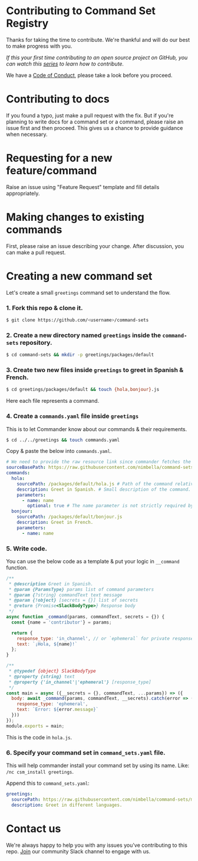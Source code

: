 # Contributing to Command Set Registry

Thanks for taking the time to contribute. We're thankful and will do our best to make progress with you.

_If this your first time contributing to an open source project on GitHub, you can watch this [series](https://egghead.io/courses/how-to-contribute-to-an-open-source-project-on-github) to learn how to contribute._

We have a [Code of Conduct](CODE_OF_CONDUCT), please take a look before you proceed.

# Contributing to docs

If you found a typo, just make a pull request with the fix. But if you're planning to write docs for a command set or a command, please raise an issue first and then proceed. This gives us a chance to provide guidance when necessary.

# Requesting for a new feature/command

Raise an issue using "Feature Request" template and fill details appropriately.

# Making changes to existing commands

First, please raise an issue describing your change. After discussion, you can make a pull request.

# Creating a new command set

Let's create a small `greetings` command set to understand the flow.

### 1. Fork this repo & clone it.

```sh
$ git clone https://github.com/<username>/command-sets
```

### 2. Create a new directory named `greetings` inside the `command-sets` repository.

```sh
$ cd command-sets && mkdir -p greetings/packages/default
```

### 3. Create two new files inside `greetings` to greet in Spanish & French.

```sh
$ cd greetings/packages/default && touch {hola,bonjour}.js
```

Here each file represents a command.

### 4. Create a `commands.yaml` file inside `greetings`

This is to let Commander know about our commands & their requirements.

```sh
$ cd ../../greetings && touch commands.yaml
```

Copy & paste the below into `commands.yaml`.

```yaml
# We need to provide the raw resource link since commander fetches the code directly from here.
sourceBasePath: https://raw.githubusercontent.com/nimbella/command-sets/master/greetings
commands:
  hola:
    sourcePath: /packages/default/hola.js # Path of the command relative to sourceBasePath
    description: Greet in Spanish. # Small description of the command.
    parameters:
      - name: name
        optional: true # The name parameter is not strictly required by our code.
  bonjour:
    sourcePath: /packages/default/bonjour.js
    description: Greet in French.
    parameters:
      - name: name
```

### 5. Write code.

You can use the below code as a template & put your logic in `__command` function.

```js
/**
 * @description Greet in Spanish.
 * @param {ParamsType} params list of command parameters
 * @param {?string} commandText text message
 * @param {!object} [secrets = {}] list of secrets
 * @return {Promise<SlackBodyType>} Response body
 */
async function _command(params, commandText, secrets = {}) {
  const {name = 'contributor'} = params;

  return {
    response_type: 'in_channel', // or `ephemeral` for private response
    text: `¡Hola, ${name}!`
  };
}

/**
 * @typedef {object} SlackBodyType
 * @property {string} text
 * @property {'in_channel'|'ephemeral'} [response_type]
 */
const main = async ({__secrets = {}, commandText, ...params}) => ({
  body: await _command(params, commandText, __secrets).catch(error => ({
    response_type: 'ephemeral',
    text: `Error: ${error.message}`
  }))
});
module.exports = main;
```

This is the code in `hola.js`.

### 6. Specify your command set in `command_sets.yaml` file.

This will help commander install your command set by using its name. Like: `/nc csm_install greetings`.

Append this to `command_sets.yaml`:

```yaml
greetings:
  sourcePath: https://raw.githubusercontent.com/nimbella/command-sets/master/greetings/commands.yaml
  description: Greet in different languages.
```

# Contact us

We're always happy to help you with any issues you've contributing to this repo. [Join](https://nimbella-community.slack.com/) our community Slack channel to engage with us.
